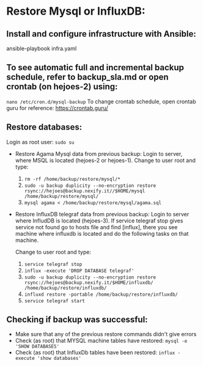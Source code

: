 # Restore Mysql or InfluxDB:

## Install and configure infrastructure with Ansible:

ansible-playbook infra.yaml

## To see automatic full and incremental backup schedule, refer to backup_sla.md or open crontab (on hejoes-2) using:

`nano /etc/cron.d/mysql-backup`
To change crontab schedule, open crontab guru for reference: https://crontab.guru/

## Restore databases:

Login as root user: `sudo su`

- Restore Agama Mysql data from previous backup:
  Login to server, where MSQL is located (hejoes-2 or hejoes-1). Change to user root and type:

  1.  `rm -rf /home/backup/restore/mysql/*`
  2.  `sudo -u backup duplicity --no-encryption restore rsync://hejoes@backup.nexify.it//$HOME/mysql /home/backup/restore/mysql/`
  3.  `mysql agama < /home/backup/restore/mysql/agama.sql`

- Restore InfluxDB telegraf data from previous backup:
  Login to server where InfludDB is located (hejoes-3). If service telegraf stop gives service not found go to hosts file and find [influx], there you see machine where influxdb is located and do the following tasks on that machine.

  Change to user root and type:

  1.  `service telegraf stop`
  2.  `influx -execute 'DROP DATABASE telegraf'`
  3.  `sudo -u backup duplicity --no-encryption restore rsync://hejoes@backup.nexify.it/$HOME/influxdb/ /home/backup/restore/influxdb/`
  4.  `influxd restore -portable /home/backup/restore/influxdb/`
  5.  `service telegraf start`

## Checking if backup was successful:

- Make sure that any of the previous restore commands didn't give errors
- Check (as root) that MYSQL machine tables have restored: `mysql -e 'SHOW DATABASES'`
- Check (as root) that InfluxDb tables have been restored: `influx -execute 'show databases'`
